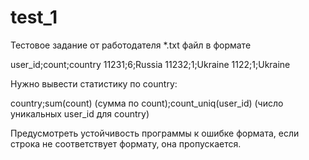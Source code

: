 # test_1
Тестовое задание от работодателя 
\*.txt файл в формате
 
user_id;count;country
11231;6;Russia
11232;1;Ukraine
1122;1;Ukraine

Нужно вывести статистику по country:

country;sum(count) (сумма по count);count_uniq(user_id) (число уникальных user_id для country)

Предусмотреть устойчивость программы к ошибке формата, если строка не соответствует формату, она пропускается.
